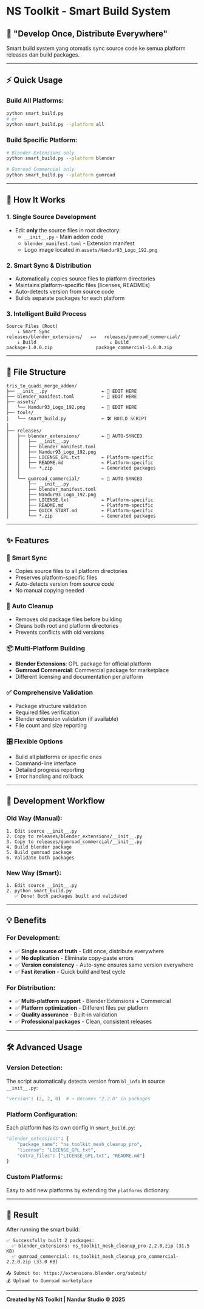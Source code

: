 # NS Toolkit - Smart Build System

## 🚀 **"Develop Once, Distribute Everywhere"**

Smart build system yang otomatis sync source code ke semua platform releases dan build packages.

---

## ⚡ **Quick Usage**

### Build All Platforms:
```bash
python smart_build.py
# or
python smart_build.py --platform all
```

### Build Specific Platform:
```bash
# Blender Extensions only
python smart_build.py --platform blender

# Gumroad Commercial only  
python smart_build.py --platform gumroad
```

---

## 🔧 **How It Works**

### 1. **Single Source Development**
- Edit **only** the source files in root directory:
  - `__init__.py` - Main addon code
  - `blender_manifest.toml` - Extension manifest
  - Logo image located in `assets/Nandur93_Logo_192.png`

### 2. **Smart Sync & Distribution**
- Automatically copies source files to platform directories
- Maintains platform-specific files (licenses, READMEs)
- Auto-detects version from source code
- Builds separate packages for each platform

### 3. **Intelligent Build Process**
```
Source Files (Root)
    ↓ Smart Sync
releases/blender_extensions/   ←→   releases/gumroad_commercial/
    ↓ Build                           ↓ Build
package-1.0.0.zip                package_commercial-1.0.0.zip
```

---

## 📁 **File Structure**

```
tris_to_quads_merge_addon/
├── __init__.py                    ← 🎯 EDIT HERE
├── blender_manifest.toml          ← 🎯 EDIT HERE  
├── assets/
│   └── Nandur93_Logo_192.png      ← 🎯 EDIT HERE
├── tools/
│   └── smart_build.py             ← 🛠️ BUILD SCRIPT
│
├── releases/
│   ├── blender_extensions/        ← 🤖 AUTO-SYNCED
│   │   ├── __init__.py
│   │   ├── blender_manifest.toml
│   │   ├── Nandur93_Logo_192.png
│   │   ├── LICENSE_GPL.txt        ← Platform-specific
│   │   ├── README.md              ← Platform-specific
│   │   └── *.zip                  ← Generated packages
│   │
│   └── gumroad_commercial/        ← 🤖 AUTO-SYNCED
│       ├── __init__.py
│       ├── blender_manifest.toml
│       ├── Nandur93_Logo_192.png
│       ├── LICENSE.txt            ← Platform-specific
│       ├── README.md              ← Platform-specific
│       ├── QUICK_START.md         ← Platform-specific
│       └── *.zip                  ← Generated packages
```

---

## ✨ **Features**

### 🔄 **Smart Sync**
- Copies source files to all platform directories
- Preserves platform-specific files
- Auto-detects version from source code
- No manual copying needed

### 🧹 **Auto Cleanup** 
- Removes old package files before building
- Cleans both root and platform directories
- Prevents conflicts with old versions

### 📦 **Multi-Platform Building**
- **Blender Extensions**: GPL package for official platform
- **Gumroad Commercial**: Commercial package for marketplace
- Different licensing and documentation per platform

### ✅ **Comprehensive Validation**
- Package structure validation
- Required files verification
- Blender extension validation (if available)
- File count and size reporting

### 🎛️ **Flexible Options**
- Build all platforms or specific ones
- Command-line interface
- Detailed progress reporting
- Error handling and rollback

---

## 🎯 **Development Workflow**

### Old Way (Manual):
```
1. Edit source __init__.py
2. Copy to releases/blender_extensions/__init__.py
3. Copy to releases/gumroad_commercial/__init__.py
4. Build blender package
5. Build gumroad package  
6. Validate both packages
```

### New Way (Smart):
```
1. Edit source __init__.py
2. python smart_build.py
   ✅ Done! Both packages built and validated
```

---

## 💡 **Benefits**

### For Development:
- ✅ **Single source of truth** - Edit once, distribute everywhere
- ✅ **No duplication** - Eliminate copy-paste errors
- ✅ **Version consistency** - Auto-sync ensures same version everywhere
- ✅ **Fast iteration** - Quick build and test cycle

### For Distribution:
- ✅ **Multi-platform support** - Blender Extensions + Commercial
- ✅ **Platform optimization** - Different files per platform
- ✅ **Quality assurance** - Built-in validation
- ✅ **Professional packages** - Clean, consistent releases

---

## 🛠️ **Advanced Usage**

### Version Detection:
The script automatically detects version from `bl_info` in source `__init__.py`:
```python
"version": (2, 2, 0)  # → Becomes "2.2.0" in packages
```

### Platform Configuration:
Each platform has its own config in `smart_build.py`:
```python
"blender_extensions": {
    "package_name": "ns_toolkit_mesh_cleanup_pro",
    "license": "LICENSE_GPL.txt", 
    "extra_files": ["LICENSE_GPL.txt", "README.md"]
}
```

### Custom Platforms:
Easy to add new platforms by extending the `platforms` dictionary.

---

## 🎉 **Result**

After running the smart build:

```
✅ Successfully built 2 packages:
  ✅ blender_extensions: ns_toolkit_mesh_cleanup_pro-2.2.0.zip (31.5 KB)
  ✅ gumroad_commercial: ns_toolkit_mesh_cleanup_pro_commercial-2.2.0.zip (33.0 KB)

📤 Submit to: https://extensions.blender.org/submit/
💰 Upload to Gumroad marketplace
```

---

**Created by NS Toolkit | Nandur Studio © 2025**